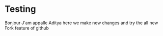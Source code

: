 # Testing
Bonjour J'am appalle Aditya
here we make new changes and try the all new Fork feature of github 
